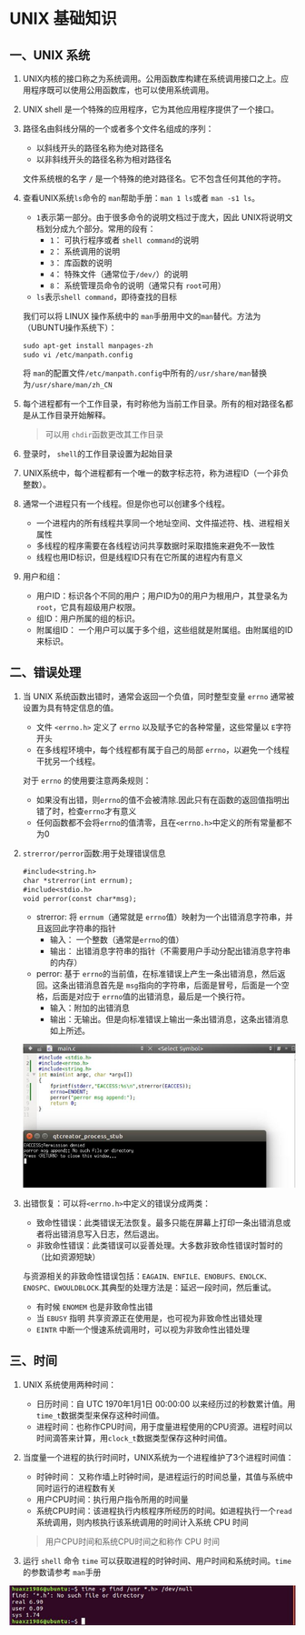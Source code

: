 # UNIX 基础知识

## 一、UNIX 系统

1. UNIX内核的接口称之为系统调用。公用函数库构建在系统调用接口之上。应用程序既可以使用公用函数库，也可以使用系统调用。

2. UNIX shell 是一个特殊的应用程序，它为其他应用程序提供了一个接口。

3. 路径名由斜线分隔的一个或者多个文件名组成的序列：
	- 以斜线开头的路径名称为绝对路径名
	- 以非斜线开头的路径名称为相对路径名
	
	文件系统根的名字 `/` 是一个特殊的绝对路径名。它不包含任何其他的字符。

4. 查看UNIX系统`ls`命令的 `man`帮助手册：`man 1 ls`或者 `man -s1 ls`。
	- `1`表示第一部分。由于很多命令的说明文档过于庞大，因此 UNIX将说明文档划分成九个部分。常用的段有：
		- `1`： 可执行程序或者 `shell command`的说明
		- `2`： 系统调用的说明
		- `3`： 库函数的说明
		- `4`： 特殊文件（通常位于`/dev/`）的说明
		- `8`： 系统管理员命令的说明（通常只有 `root`可用）
	- `ls`表示`shell command`，即待查找的目标
	
	我们可以将 LINUX 操作系统中的 `man`手册用中文的`man`替代。方法为（UBUNTU操作系统下）：

	```
	sudo apt-get install manpages-zh
	sudo vi /etc/manpath.config
	```
	将 `man`的配置文件`/etc/manpath.config`中所有的`/usr/share/man`替换为`/usr/share/man/zh_CN`

5. 每个进程都有一个工作目录，有时称他为当前工作目录。所有的相对路径名都是从工作目录开始解释。
	> 可以用 `chdir`函数更改其工作目录

6. 登录时， `shell`的工作目录设置为起始目录

7. UNIX系统中，每个进程都有一个唯一的数字标志符，称为进程ID（一个非负整数）。

8. 通常一个进程只有一个线程。但是你也可以创建多个线程。
	- 一个进程内的所有线程共享同一个地址空间、文件描述符、栈、进程相关属性
	- 多线程的程序需要在各线程访问共享数据时采取措施来避免不一致性
	- 线程也用ID标识，但是线程ID只有在它所属的进程内有意义

9.  用户和组：
	- 用户ID：标识各个不同的用户；用户ID为0的用户为根用户，其登录名为 `root`，它具有超级用户权限。
	- 组ID：用户所属的组的标识。
	- 附属组ID： 一个用户可以属于多个组，这些组就是附属组。由附属组的ID来标识。


## 二、错误处理

1. 当 UNIX 系统函数出错时，通常会返回一个负值，同时整型变量 `errno` 通常被设置为具有特定信息的值。
	- 文件 `<errno.h>` 定义了 `errno` 以及赋予它的各种常量，这些常量以 `E`字符开头
	- 在多线程环境中，每个线程都有属于自己的局部 `errno`，以避免一个线程干扰另一个线程。

	对于 `errno` 的使用要注意两条规则：

	- 如果没有出错，则`errno`的值不会被清除.因此只有在函数的返回值指明出错了时，检查`errno`才有意义
	- 任何函数都不会将`errno`的值清零，且在`<errno.h>`中定义的所有常量都不为0

2. `strerror/perror`函数:用于处理错误信息

	```
	#include<string.h>
	char *strerror(int errnum);
	#include<stdio.h>
	void perror(const char*msg);
	```
	- strerror: 将 `errnum`（通常就是 `errno`值）映射为一个出错消息字符串，并且返回此字符串的指针
		- 输入： 一个整数（通常是`errno`的值）
		- 输出： 出错消息字符串的指针（不需要用户手动分配出错消息字符串的内存）
	- perror: 基于 `errno`的当前值，在标准错误上产生一条出错消息，然后返回。这条出错消息首先是 `msg`指向的字符串，后面是冒号，后面是一个空格，后面是对应于 `errno`值的出错消息，最后是一个换行符。
		- 输入：附加的出错消息
		- 输出：无输出。但是向标准错误上输出一条出错消息，这条出错消息如上所述。

  	![errno handle](../imgs/APUE/errno.JPG)

3. 出错恢复：可以将`<errno.h>`中定义的错误分成两类：
	- 致命性错误：此类错误无法恢复。最多只能在屏幕上打印一条出错消息或者将出错消息写入日志，然后退出。
	- 非致命性错误：此类错误可以妥善处理。大多数非致命性错误时暂时的（比如资源短缺）

	与资源相关的非致命性错误包括：`EAGAIN、ENFILE、ENOBUFS、ENOLCK、ENOSPC、EWOULDBLOCK`.其典型的处理方法是：延迟一段时间，然后重试。
	
	- 有时候 `ENOMEM` 也是非致命性出错
	- 当 `EBUSY` 指明 共享资源正在使用是，也可视为非致命性出错处理
	- `EINTR` 中断一个慢速系统调用时，可以视为非致命性出错处理

## 三、时间

1. UNIX 系统使用两种时间：
	- 日历时间：自 UTC 1970年1月1日 00:00:00 以来经历过的秒数累计值。用 `time_t`数据类型来保存这种时间值。
	- 进程时间：也称作CPU时间，用于度量进程使用的CPU资源。进程时间以时间滴答来计算，用`clock_t`数据类型保存这种时间值。

2. 当度量一个进程的执行时间时，UNIX系统为一个进程维护了3个进程时间值：
	- 时钟时间： 又称作墙上时钟时间，是进程运行的时间总量，其值与系统中同时运行的进程数有关
	- 用户CPU时间：执行用户指令所用的时间量
	- 系统CPU时间：该进程执行内核程序所经历的时间。如进程执行一个`read`系统调用，则内核执行该系统调用的时间计入系统 CPU 时间
	> 用户CPU时间和系统CPU时间之和称作 CPU 时间

3. 运行 `shell` 命令 `time` 可以获取进程的时钟时间、用户时间和系统时间。`time`的参数请参考 `man`手册

  ![time_command](../imgs/APUE/time_command.JPG)
